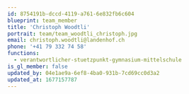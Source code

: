 ```yaml
---
id: 8754191b-dccd-4119-a761-6e832fb6c604
blueprint: team_member
title: 'Christoph Woodtli'
portrait: team/team_woodtli_christoph.jpg
email: christoph.woodtli@landenhof.ch
phone: '+41 79 332 74 58'
functions:
  - verantwortlicher-stuetzpunkt-gymnasium-mittelschule
is_gl_member: false
updated_by: 04e1ae9a-6ef8-4ba0-931b-7cd69cc0d3a2
updated_at: 1677157787
---
```

